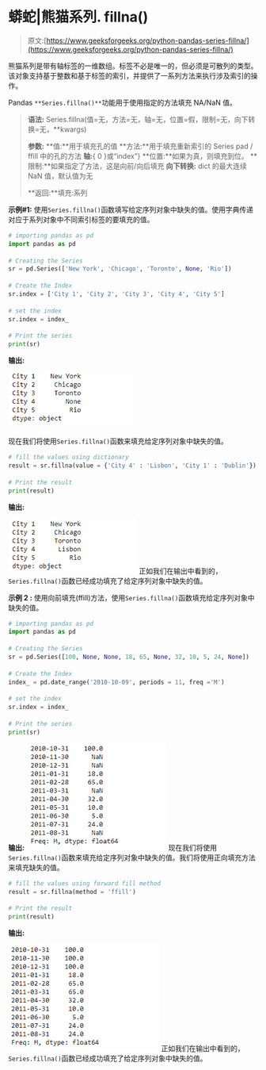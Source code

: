# 蟒蛇|熊猫系列. fillna()

> 原文:[https://www.geeksforgeeks.org/python-pandas-series-fillna/](https://www.geeksforgeeks.org/python-pandas-series-fillna/)

熊猫系列是带有轴标签的一维数组。标签不必是唯一的，但必须是可散列的类型。该对象支持基于整数和基于标签的索引，并提供了一系列方法来执行涉及索引的操作。

Pandas `**Series.fillna()**`功能用于使用指定的方法填充 NA/NaN 值。

> **语法:** Series.fillna(值=无，方法=无，轴=无，位置=假，限制=无，向下转换=无，**kwargs)
> 
> **参数:**
> **值:**用于填充孔的值
> **方法:**用于填充重新索引的 Series pad / ffill 中的孔的方法
> **轴:**{ 0 }或“index”}
> **位置:**如果为真，则填充到位。
> **限制:**如果指定了方法，这是向前/向后填充
> **向下转换:** dict 的最大连续 NaN 值，默认值为无
> 
> **返回:**填充:系列

**示例#1:** 使用`Series.fillna()`函数填写给定序列对象中缺失的值。使用字典传递对应于系列对象中不同索引标签的要填充的值。

```py
# importing pandas as pd
import pandas as pd

# Creating the Series
sr = pd.Series(['New York', 'Chicago', 'Toronto', None, 'Rio'])

# Create the Index
sr.index = ['City 1', 'City 2', 'City 3', 'City 4', 'City 5'] 

# set the index
sr.index = index_

# Print the series
print(sr)
```

**输出:**

![](img/c46311821e25f3706ed4fd5f607642c8.png)

现在我们将使用`Series.fillna()`函数来填充给定序列对象中缺失的值。

```py
# fill the values using dictionary
result = sr.fillna(value = {'City 4' : 'Lisbon', 'City 1' : 'Dublin'})

# Print the result
print(result)
```

**输出:**

![](img/3128f0c24afc4be7a601bca4acc891e1.png)
正如我们在输出中看到的，`Series.fillna()`函数已经成功填充了给定序列对象中缺失的值。

**示例 2 :** 使用向前填充(ffill)方法，使用`Series.fillna()`函数填充给定序列对象中缺失的值。

```py
# importing pandas as pd
import pandas as pd

# Creating the Series
sr = pd.Series([100, None, None, 18, 65, None, 32, 10, 5, 24, None])

# Create the Index
index_ = pd.date_range('2010-10-09', periods = 11, freq ='M')

# set the index
sr.index = index_

# Print the series
print(sr)
```

**输出:**
![](img/e2d47e4a4438dcf15b61e0cffe195b80.png)
现在我们将使用`Series.fillna()`函数来填充给定序列对象中缺失的值。我们将使用正向填充方法来填充缺失的值。

```py
# fill the values using forward fill method
result = sr.fillna(method = 'ffill')

# Print the result
print(result)
```

**输出:**

![](img/979b8e2b937605db07b63780345b6269.png)
正如我们在输出中看到的，`Series.fillna()`函数已经成功填充了给定序列对象中缺失的值。